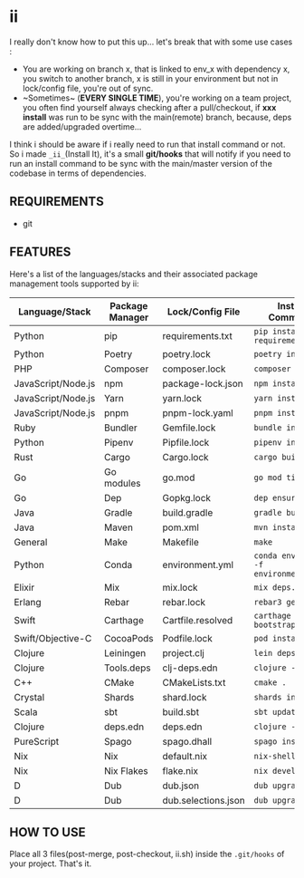 # ii

I really don't know how to put this up... let's break that with some use cases :

- You are working on branch x, that is linked to env_x with dependency x, you switch to another branch, x is still in your environment but not in lock/config file, you're out of sync.
- ~Sometimes~ (**EVERY SINGLE TIME**), you're working on a team project, you often find yourself always checking after a pull/checkout, if **xxx install** was run to be sync with the main(remote) branch, because, deps are added/upgraded overtime...

I think i should be aware if i really need to run that install command or not.
So i made `_ii_`(Install It), it's a small **git/hooks** that will notify if you need to run an install command to be sync with the main/master version of the codebase in terms of dependencies.

## REQUIREMENTS

- git

## FEATURES

Here's a list of the languages/stacks and their associated package management tools supported by ii:

| Language/Stack       | Package Manager           | Lock/Config File         | Install Command                |
|----------------------|---------------------------|--------------------------|--------------------------------|
| Python               | pip                       | requirements.txt         | `pip install -r requirements.txt` |
| Python               | Poetry                    | poetry.lock              | `poetry install`               |
| PHP                  | Composer                  | composer.lock            | `composer install`             |
| JavaScript/Node.js   | npm                       | package-lock.json        | `npm install`                  |
| JavaScript/Node.js   | Yarn                      | yarn.lock                | `yarn install`                 |
| JavaScript/Node.js   | pnpm                      | pnpm-lock.yaml           | `pnpm install`                 |
| Ruby                 | Bundler                   | Gemfile.lock             | `bundle install`               |
| Python               | Pipenv                    | Pipfile.lock             | `pipenv install`               |
| Rust                 | Cargo                     | Cargo.lock               | `cargo build`                  |
| Go                   | Go modules                | go.mod                   | `go mod tidy`                  |
| Go                   | Dep                       | Gopkg.lock               | `dep ensure`                   |
| Java                 | Gradle                    | build.gradle             | `gradle build`                 |
| Java                 | Maven                     | pom.xml                  | `mvn install`                  |
| General              | Make                      | Makefile                 | `make`                         |
| Python               | Conda                     | environment.yml          | `conda env create -f environment.yml` |
| Elixir               | Mix                       | mix.lock                 | `mix deps.get`                 |
| Erlang               | Rebar                     | rebar.lock               | `rebar3 get-deps`              |
| Swift                | Carthage                  | Cartfile.resolved        | `carthage bootstrap`           |
| Swift/Objective-C    | CocoaPods                 | Podfile.lock             | `pod install`                  |
| Clojure              | Leiningen                 | project.clj              | `lein deps`                    |
| Clojure              | Tools.deps                | clj-deps.edn             | `clojure -A:deps`              |
| C++                  | CMake                     | CMakeLists.txt           | `cmake .`                      |
| Crystal              | Shards                    | shard.lock               | `shards install`               |
| Scala                | sbt                       | build.sbt                | `sbt update`                   |
| Clojure              | deps.edn                  | deps.edn                 | `clojure -A:deps`              |
| PureScript           | Spago                     | spago.dhall              | `spago install`                |
| Nix                  | Nix                       | default.nix              | `nix-shell`                    |
| Nix                  | Nix Flakes                | flake.nix                | `nix develop`                  |
| D                    | Dub                       | dub.json                 | `dub upgrade`                  |
| D                    | Dub                       | dub.selections.json      | `dub upgrade`                  |


## HOW TO USE

Place all 3 files(post-merge, post-checkout, ii.sh) inside the `.git/hooks` of your project.
That's it.

